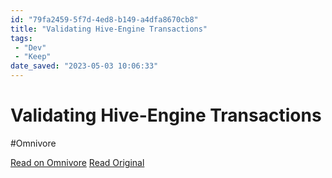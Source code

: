 ```yaml
---
id: "79fa2459-5f7d-4ed8-b149-a4dfa8670cb8"
title: "Validating Hive-Engine Transactions"
tags:
 - "Dev"
 - "Keep"
date_saved: "2023-05-03 10:06:33"
---
```


# Validating Hive-Engine Transactions
#Omnivore

[Read on Omnivore](https://omnivore.app/me/https-gitlab-com-peakd-hivehub-dev-blob-main-src-explorer-helper-187e0dcc101)
[Read Original](https://gitlab.com/peakd/hivehub.dev/-/blob/main/src/explorer/helpers/apps.ts)

